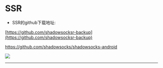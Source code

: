 # SSR

* SSR的github下载地址:

[https://github.com/shadowsocksr-backup](https://github.com/shadowsocksr-backup)

<https://github.com/shadowsocks/shadowsocks-android>

![](https://upload-images.jianshu.io/upload_images/14414020-8de8cf14188f9464.png?imageMogr2/auto-orient/strip%7CimageView2/2/w/1240)

---
